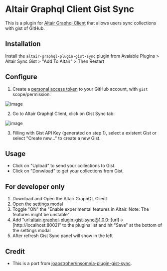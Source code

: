 # Altair Graphql Client Gist Sync

This is a plugin for [Altair Graphql Client](https://altair.sirmuel.design) that allows users sync collections with gist of GitHub.

## Installation

Install the `altair-graphql-plugin-gist-sync` plugin from Avaiable Plugins > Altair Sync Gist > "Add To Altair" > Then Restart

## Configure

1. Create a [personal access token](https://github.com/settings/tokens) to your GitHub account, with `gist` scope/permission.

![image](https://user-images.githubusercontent.com/38396158/145697965-3f6e6a04-e946-43eb-9353-b08c589caef7.png)

2. Go to Altair Graphql Client, click on Gist Sync tab:

![image](https://user-images.githubusercontent.com/38396158/145697934-10a4e019-1bf4-4524-be2e-77a01beed5be.png)

3. Filling with Gist API Key (generated on step 1), select a existent Gist or select "Create new..." to create a new Gist.

## Usage

- Click on "Upload" to send your collections to Gist.
- Click on "Donwload" to get your collections from Gist.

## For developer only

1. Download and Open the Altair GraphQL Client
2. Open the settings modal
3. Toggle "ON" the "Enable experimental features in Altair. Note: The features might be unstable"
4. Add "url:altair-graphql-plugin-gist-sync@1.0.0::[url]->[http://localhost:8002]" to the plugins list and hit "Save" at the bottom of the settings modal
5. After refresh Gist Sync panel will show in the left

## Credit

- This is a port from [joaostroher/insomnia-plugin-gist-sync](https://github.com/joaostroher/insomnia-plugin-gist-sync).

